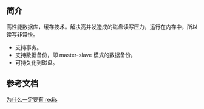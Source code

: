 ## 简介

高性能数据库，缓存技术。解决高并发造成的磁盘读写压力，运行在内存中，所以读写非常快。

- 支持事务。
- 支持数据备份，即 master-slave 模式的数据备份。
- 可持久化到磁盘。

## 参考文档

[为什么一定要有 redis](https://zhuanlan.zhihu.com/p/59168140)
